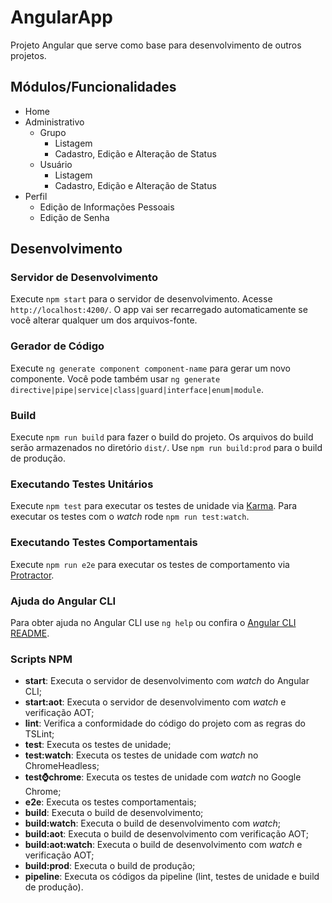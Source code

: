 # AngularApp

Projeto Angular que serve como base para desenvolvimento de outros projetos.

## Módulos/Funcionalidades

* Home
* Administrativo
  * Grupo
    * Listagem
    * Cadastro, Edição e Alteração de Status
  * Usuário
    * Listagem
    * Cadastro, Edição e Alteração de Status
* Perfil
  * Edição de Informações Pessoais
  * Edição de Senha

## Desenvolvimento

### Servidor de Desenvolvimento

Execute `npm start` para o servidor de desenvolvimento. Acesse `http://localhost:4200/`. O app vai ser recarregado automaticamente se você alterar qualquer um dos arquivos-fonte.

### Gerador de Código

Execute `ng generate component component-name` para gerar um novo componente. Você pode também usar `ng generate directive|pipe|service|class|guard|interface|enum|module`.

### Build

Execute `npm run build` para fazer o build do projeto. Os arquivos do build serão armazenados no diretório `dist/`. Use `npm run build:prod` para o build de produção.

### Executando Testes Unitários

Execute `npm test` para executar os testes de unidade via [Karma](https://karma-runner.github.io). Para executar os testes com o *watch* rode `npm run test:watch`.

### Executando Testes Comportamentais

Execute `npm run e2e` para executar os testes de comportamento via [Protractor](http://www.protractortest.org/).

### Ajuda do Angular CLI

Para obter ajuda no Angular CLI use `ng help` ou confira o [Angular CLI README](https://github.com/angular/angular-cli/blob/master/README.md).

### Scripts NPM

* **start**: Executa o servidor de desenvolvimento com *watch* do Angular CLI;
* **start:aot**: Executa o servidor de desenvolvimento com *watch* e verificação AOT;
* **lint**: Verifica a conformidade do código do projeto com as regras do TSLint;
* **test**: Executa os testes de unidade;
* **test:watch**: Executa os testes de unidade com *watch* no ChromeHeadless;
* **test:watch:chrome**: Executa os testes de unidade com *watch* no Google Chrome;
* **e2e**: Executa os testes comportamentais;
* **build**: Executa o build de desenvolvimento;
* **build:watch**: Executa o build de desenvolvimento com *watch*;
* **build:aot**: Executa o build de desenvolvimento com verificação AOT;
* **build:aot:watch**: Executa o build de desenvolvimento com *watch* e verificação AOT;
* **build:prod**: Executa o build de produção;
* **pipeline**: Executa os códigos da pipeline (lint, testes de unidade e build de produção).
